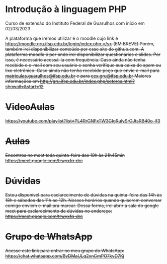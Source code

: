 # Introdução à linguagem PHP

Curso de extensão do Instituto Federal de Guarulhos com início em 02/03/2023

A plataforma que iremos utilizar é o moodle cujo link é <s>https://moodle.gru.ifsp.edu.br/login/index.php.</s> (EM BREVE) Porém, também irei disponibilizar conteúdo por esse site do github.com. A plataforma moodle é por onde irei disponibilizar questionários e slides. Por isso, é necessário acessá-la com frequência. Caso ainda não tenha recebido o e-mail com seu usuário e senha verifique sua caixa de spam ou lixo eletrônico. Caso ainda não tenha recebido peço que envie e-mail para matriculas.guarulhos@ifsp.edu.br e para cex.gru@ifsp.edu.br Maiores informações em http://gru.ifsp.edu.br/index.php/setores.html?showall=&start=12

# VideoAulas

https://youtube.com/playlist?list=PL4RrGNFxTW3GIgRulySrOJtsRB40o-lf3

# Aulas

Encontros no meet toda quinta-feira das 19h às 21h45min https://meet.google.com/trwyxfq-drc

# Dúvidas

Estou disponível para esclarecimento de dúvidas na quinta-feira das 14h às 18h e sábados das 11h ao 12h. Nesses horários quando quiserem conversar comigo enviem e-mail pra marcar. Dessa forma, irei abrir a sala do google meet para esclarecimento de dúvidas no endereço: https://meet.google.com/trwyxfq-drc

# Grupo de WhatsApp

Acesse este link para entrar no meu grupo do WhatsApp: https://chat.whatsapp.com/BvDMaULq2xnGmPO7kvD7Kj
